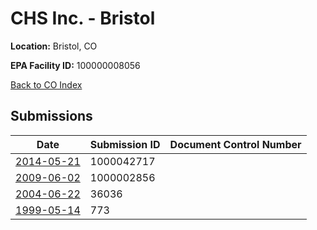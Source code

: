 # CHS Inc. - Bristol

**Location:** Bristol, CO

**EPA Facility ID:** 100000008056

[Back to CO Index](../../index.md)

## Submissions

| Date | Submission ID | Document Control Number |
|------|--------------|-------------------------|
| [2014-05-21](submissions/1000042717.md) | 1000042717 |  |
| [2009-06-02](submissions/1000002856.md) | 1000002856 |  |
| [2004-06-22](submissions/36036.md) | 36036 |  |
| [1999-05-14](submissions/773.md) | 773 |  |
